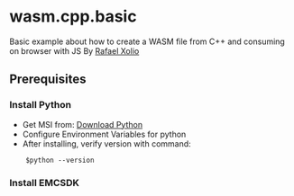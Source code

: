 # wasm.cpp.basic
Basic example about how to create a WASM file from C++ and consuming on browser with JS
By [Rafael Xolio](https://www.linkedin.com/in/rafaelxolio/)

## Prerequisites

### Install Python
  - Get MSI from: [Download Python](https://www.python.org/downloads/)
  - Configure Environment Variables for python
  - After installing, verify version with command:
```
    $python --version
```

### Install EMCSDK

